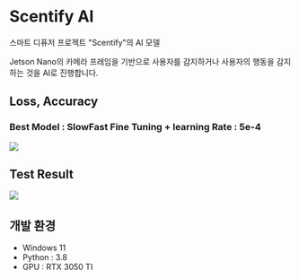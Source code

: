 # Scentify AI
스마트 디퓨저 프로젝트 "Scentify"의 AI 모델

Jetson Nano의 카메라 프레임을 기반으로 사용자를 감지하거나 사용자의 행동을 감지하는 것을 AI로 진행합니다.

## Loss, Accuracy
### Best Model : SlowFast Fine Tuning + learning Rate : 5e-4 
<img src="results/train_log.jpg">

## Test Result
<img src="results/test_result.jpg">


## 개발 환경
- Windows 11
- Python : 3.8 
- GPU : RTX 3050 TI